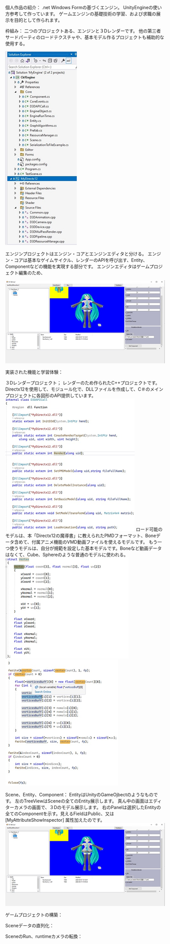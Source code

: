 個人作品の紹介：
.net Windows Formの基づくエンジン。
UnityEngineの使い方参考して作っています。
ゲームエンジンの基礎技術の学習、および求職の展示を目的として作られます。

枠組み：
二つのプロジェクトある、エンジンと３Dレンダーです。
他の第三者サードパーティのロードテクスチャや、基本モデル作るプロジェクトも補助的な使用する。

![describe1](https://github.com/ckfckf0730/MyEngineGroup/blob/main/ReadMe/frame.jpg)

エンジンプロジェクトはエンジン・コアとエンジンエディタと分ける。
エンジン・コアは基本なゲイムサイクル、レンダーのAPIを呼び出す、Entity、Componentなどの機能を実現する部分です。
エンジンエディタはゲームプロジェクト編集のため、

![describe1](https://github.com/ckfckf0730/MyEngineGroup/blob/main/ReadMe/editor.jpg)




実装された機能と学習体験：

３Dレンダープロジェクト；
レンダーのため作られたC++プロジェクトです。
Directx12を使用して、モジュール化で、DLLファイルを作成して、C＃のメインプロジェクトに各図形のAPI提供しています。
![describe1](https://github.com/ckfckf0730/MyEngineGroup/blob/main/ReadMe/d3dapi.jpg)
ロード可能のモデルは、本「Directx12の魔導書」に教えられたPMDフォーマット、Boneデータ含めて、付属アニメ機能のVMD動画ファイルを使えるモデルです。
もう一つ使うモデルは、自分が規範を設定した基本モデルです。Boneなど動画データはなくて、Cube、Sphereのような普通のモデルに使われる。
![describe1](https://github.com/ckfckf0730/MyEngineGroup/blob/main/ReadMe/vd1.jpg) ![describe1](https://github.com/ckfckf0730/MyEngineGroup/blob/main/ReadMe/vd2.jpg)


Scene、Entity、Component：
EntityはUnityのGameOjbectのようなものです。
左のTreeViewはSceneの全てのEntity展示します。
真ん中の画面はエディターカメラの画面で、３Dのモデル展示します。
右のPanelは選択したEntityの全てのComponentを示す。見えるFieldはPublic、又は[MyAttributeShowInspector] 属性加えたのです。
![describe1](https://github.com/ckfckf0730/MyEngineGroup/blob/main/ReadMe/editor.jpg)

ゲームプロジェクトの構築：



Sceneデータの直列化：



SceneのRun、runtimeカメラの転換：